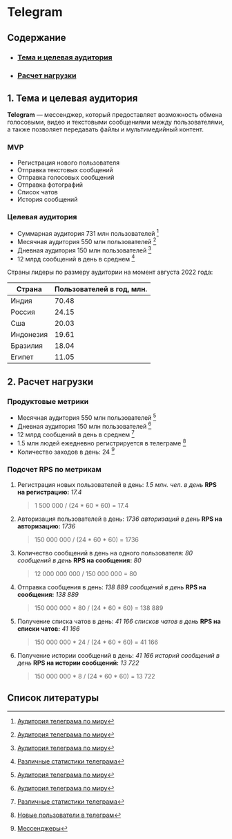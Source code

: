# Telegram

## Содержание

* ### [Тема и целевая аудитория](#1)
* ### [Расчет нагрузки](#2)

## 1. Тема и целевая аудитория <a name="1"></a>

**Telegram** — мессенджер, который предоставляет возможность обмена голосовыми, видео и текстовыми сообщениями между пользователями, а также позволяет передавать файлы и мультимедийный контент.

### MVP

- Регистрация нового пользователя
- Отправка текстовых сообщений
- Отправка голосовых сообщений
- Отправка фотографий
- Список чатов
- История сообщений

### Целевая аудитория

- Суммарная аудитория 731 млн пользователей [^1]
- Месячная аудитория 550 млн пользователей [^1]
- Дневная аудитория 150 млн пользователей [^1]
- 12 млрд сообщений в день в среднем [^2]

Страны лидеры по размеру аудитории на момент августа 2022 года:

| Страна      | Пользователей в год, млн. |
| ----------- | ------------------------- |
| Индия       | 70.48                     |
| Россия      | 24.15                     |
| Сша         | 20.03                     |
| Индонезия   | 19.61                     |
| Бразилия    | 18.04                     |
| Египет      | 11.05                     |

## 2. Расчет нагрузки <a name="2"></a>

### Продуктовые метрики <a name="prods"></a>

* Месячная аудитория 550 млн пользователей [^1]
* Дневная аудитория 150 млн пользователей [^1]
* 12 млрд сообщений в день в среднем [^2]
* 1.5 млн людей ежедневно регистрируется в телеграме [^3]
* Количество заходов в день: 24 [^4]

### Подсчет RPS по метрикам

1. Регистрация новых пользователей в день: *1.5 млн. чел. в день*
   **RPS на регистрацию:** *17.4*
   > 1 500 000 / (24 * 60 * 60) = 17.4
2. Авторизация пользователей в день: *1736 авторизаций в день*
   **RPS на авторизацию:** *1736*
   > 150 000 000 / (24 * 60 * 60) = 1736   
3. Количество сообщений в день на одного пользователя: *80 сообщений в день*
   **RPS на сообщения:** *80*
   > 12 000 000 000 / 150 000 000 = 80
4. Отправка сообщения в день: *138 889 сообщений в день*
   **RPS на сообщения:** *138 889*
   > 150 000 000 * 80 / (24 * 60 * 60) = 138 889    
5. Получение списка чатов в день: *41 166 списков чатов в день*
   **RPS на списки чатов:** *41 166*
   > 150 000 000 * 24 / (24 * 60 * 60) = 41 166
6. Получение истории сообщений в день: *41 166 историй сообщений в день*
   **RPS на истории сообщений:** *13 722*
   > 150 000 000 * 8 / (24 * 60 * 60) = 13 722  

## Список литературы
[^1]: [Аудитория телеграма по миру](https://www.bankmycell.com/blog/number-of-telegram-users)
[^2]: [Различные статистики телеграма](https://www.demandsage.com/telegram-statistics)
[^3]: [Новые пользователи в телеграм](https://www.ixbt.com/news/2023/07/19/telegram-2-5-twitter.html#:~:text=Павел%20Дуров%20сообщил%20о%20том,миллионов%20активных%20пользователей%20в%20месяц.)
[^4]: [Мессенджеры](https://www.tadviser.ru/index.php/Статья:Мессенджеры_(Instant_Messenger,_IM)#:~:text=Как%20выяснилось%2C%20в%20среднем%20пользователь,идут%20Viber%2C%20Telegram%20и%20Skype.)
